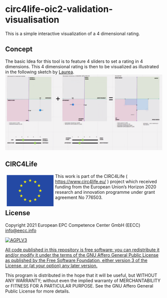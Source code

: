 # circ4life-oic2-validation-visualisation

This is a simple interactive visualization of a 4 dimensional rating.


## Concept

The basic Idea for this tool is to feature 4 sliders to
set a rating in 4 dimensions.
This 4 dimensional rating is then to be visualized as illustrated in the following
sketch by [Laurea](https://www.laurea.fi/en/).
![concept picture](concept/laureas-example.png)






## CIRC4Life

<img src="eu_flag.jpg" style="height:100px;float:left;margin:5px;">

This work is part of the CIRC4Life ( https://www.circ4life.eu/ ) project
which received funding from the European Union’s Horizon 2020 research and innovation programme under grant agreement No 776503.



## License

Copyright 2021 European EPC Competence Center GmbH (EECC) <info@eecc.info>

<a href="https://www.gnu.org/licenses/agpl-3.0.html" target="_blank">
<img alt="AGPLV3" style="border-width:0" src="https://www.gnu.org/graphics/agplv3-with-text-162x68.png" /><br />

All code published in this repository is free software: you can redistribute it and/or modify
it under the terms of the GNU Affero General Public License as published by
the Free Software Foundation, either version 3 of the License, or
(at your option) any later version.
</a>

This program is distributed in the hope that it will be useful,
but WITHOUT ANY WARRANTY; without even the implied warranty of
MERCHANTABILITY or FITNESS FOR A PARTICULAR PURPOSE.  See the
GNU Affero General Public License for more details.

